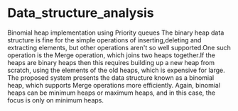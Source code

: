 # Data_structure_analysis
Binomial heap implementation using Priority queues
The binary heap data structure is fine for the simple operations of inserting,deleting and extracting elements, but other operations aren't so well supported.One such operation is the Merge operation, which joins two heaps together.If the heaps are binary heaps then this requires building up a new heap from scratch, using the elements of the old heaps, which is expensive for large. The proposed system presents the data structure known as a binomial heap, which supports Merge operations more efficiently. Again, binomial heaps can be minimum heaps or maximum heaps, and in this case, the focus is only on minimum heaps.
